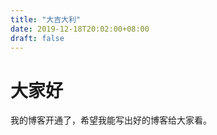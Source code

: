 ```yaml
---
title: "大吉大利"
date: 2019-12-18T20:02:00+08:00
draft: false
---
```



# 大家好


我的博客开通了，希望我能写出好的博客给大家看。